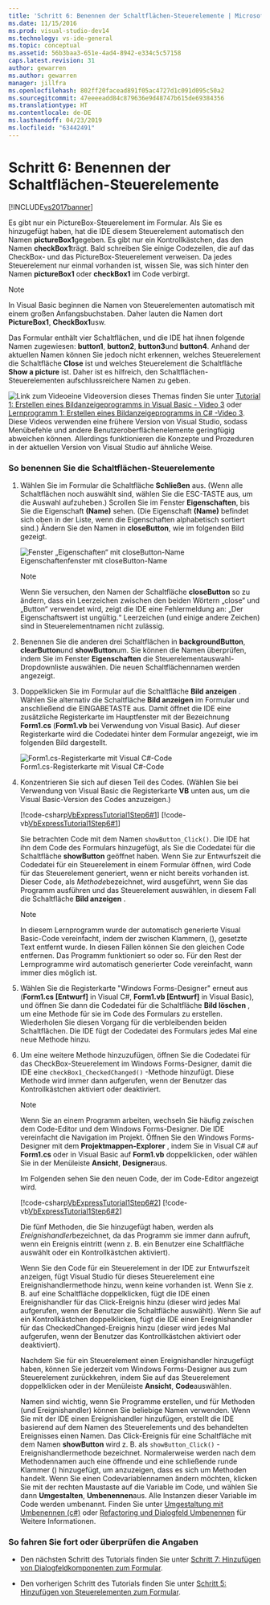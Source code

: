 ```yaml
---
title: 'Schritt 6: Benennen der Schaltflächen-Steuerelemente | Microsoft-Dokumentation'
ms.date: 11/15/2016
ms.prod: visual-studio-dev14
ms.technology: vs-ide-general
ms.topic: conceptual
ms.assetid: 56b3baa3-651e-4ad4-8942-e334c5c57158
caps.latest.revision: 31
author: gewarren
ms.author: gewarren
manager: jillfra
ms.openlocfilehash: 802ff20facead891f05ac4727d1c091d095c50a2
ms.sourcegitcommit: 47eeeeadd84c879636e9d48747b615de69384356
ms.translationtype: HT
ms.contentlocale: de-DE
ms.lasthandoff: 04/23/2019
ms.locfileid: "63442491"
---
```

# <a name="step-6-name-your-button-controls"></a>Schritt 6: Benennen der Schaltflächen-Steuerelemente
[!INCLUDE[vs2017banner](../includes/vs2017banner.md)]

Es gibt nur ein PictureBox-Steuerelement im Formular. Als Sie es hinzugefügt haben, hat die IDE diesem Steuerelement automatisch den Namen **pictureBox1**gegeben. Es gibt nur ein Kontrollkästchen, das den Namen **checkBox1**trägt. Bald schreiben Sie einige Codezeilen, die auf das CheckBox- und das PictureBox-Steuerelement verweisen. Da jedes Steuerelement nur einmal vorhanden ist, wissen Sie, was sich hinter den Namen **pictureBox1** oder **checkBox1** im Code verbirgt.  
  
> [!NOTE]
> In Visual Basic beginnen die Namen von Steuerelementen automatisch mit einem großen Anfangsbuchstaben. Daher lauten die Namen dort **PictureBox1**, **CheckBox1**usw.  
  
 Das Formular enthält vier Schaltflächen, und die IDE hat ihnen folgende Namen zugewiesen: **button1**, **button2**, **button3**und **button4**. Anhand der aktuellen Namen können Sie jedoch nicht erkennen, welches Steuerelement die Schaltfläche **Close** ist und welches Steuerelement die Schaltfläche **Show a picture** ist. Daher ist es hilfreich, den Schaltflächen-Steuerelementen aufschlussreichere Namen zu geben.  
  
 ![Link zum Video](../data-tools/media/playvideo.gif "PlayVideo")eine Videoversion dieses Themas finden Sie unter [Tutorial 1: Erstellen eines Bildanzeigeprogramms in Visual Basic - Video 3](http://go.microsoft.com/fwlink/?LinkId=205213) oder [Lernprogramm 1: Erstellen eines Bildanzeigeprogramms in C# -Video 3](http://go.microsoft.com/fwlink/?LinkId=205202). Diese Videos verwenden eine frühere Version von Visual Studio, sodass Menübefehle und andere Benutzeroberflächenelemente geringfügig abweichen können. Allerdings funktionieren die Konzepte und Prozeduren in der aktuellen Version von Visual Studio auf ähnliche Weise.  
  
### <a name="to-name-your-button-controls"></a>So benennen Sie die Schaltflächen-Steuerelemente  
  
1. Wählen Sie im Formular die Schaltfläche **Schließen** aus. (Wenn alle Schaltflächen noch auswählt sind, wählen Sie die ESC-TASTE aus, um die Auswahl aufzuheben.) Scrollen Sie im Fenster **Eigenschaften**, bis Sie die Eigenschaft **(Name)** sehen. (Die Eigenschaft **(Name)** befindet sich oben in der Liste, wenn die Eigenschaften alphabetisch sortiert sind.) Ändern Sie den Namen in **closeButton**, wie im folgenden Bild gezeigt.  
  
     ![Fenster „Eigenschaften“ mit closeButton-Name](../ide/media/express-setnameproperty.png "Express_SetNameProperty")  
Eigenschaftenfenster mit closeButton-Name  
  
    > [!NOTE]
    > Wenn Sie versuchen, den Namen der Schaltfläche **closeButton** so zu ändern, dass ein Leerzeichen zwischen den beiden Wörtern „close“ und „Button“ verwendet wird, zeigt die IDE eine Fehlermeldung an: „Der Eigenschaftswert ist ungültig.“ Leerzeichen (und einige andere Zeichen) sind in Steuerelementnamen nicht zulässig.  
  
2. Benennen Sie die anderen drei Schaltflächen in **backgroundButton**, **clearButton**und **showButton**um. Sie können die Namen überprüfen, indem Sie im Fenster **Eigenschaften** die Steuerelementauswahl-Dropdownliste auswählen. Die neuen Schaltflächennamen werden angezeigt.  
  
3. Doppelklicken Sie im Formular auf die Schaltfläche **Bild anzeigen** . Wählen Sie alternativ die Schaltfläche **Bild anzeigen** im Formular und anschließend die EINGABETASTE aus. Damit öffnet die IDE eine zusätzliche Registerkarte im Hauptfenster mit der Bezeichnung **Form1.cs** (**Form1.vb** bei Verwendung von Visual Basic). Auf dieser Registerkarte wird die Codedatei hinter dem Formular angezeigt, wie im folgenden Bild dargestellt.  
  
     ![Form1.cs-Registerkarte mit Visual C&#35;-Code](../ide/media/express-showbuttoncode.png "Express_ShowButtonCode")  
Form1.cs-Registerkarte mit Visual C#-Code  
  
4. Konzentrieren Sie sich auf diesen Teil des Codes. (Wählen Sie bei Verwendung von Visual Basic die Registerkarte **VB** unten aus, um die Visual Basic-Version des Codes anzuzeigen.)  
  
     [!code-csharp[VbExpressTutorial1Step6#1](../snippets/csharp/VS_Snippets_VBCSharp/vbexpresstutorial1step6/cs/form1.cs#1)]
     [!code-vb[VbExpressTutorial1Step6#1](../snippets/visualbasic/VS_Snippets_VBCSharp/vbexpresstutorial1step6/vb/form1.vb#1)]  
  
     Sie betrachten Code mit dem Namen `showButton_Click()`. Die IDE hat ihn dem Code des Formulars hinzugefügt, als Sie die Codedatei für die Schaltfläche **showButton** geöffnet haben. Wenn Sie zur Entwurfszeit die Codedatei für ein Steuerelement in einem Formular öffnen, wird Code für das Steuerelement generiert, wenn er nicht bereits vorhanden ist. Dieser Code, als *Methode*bezeichnet, wird ausgeführt, wenn Sie das Programm ausführen und das Steuerelement auswählen, in diesem Fall die Schaltfläche **Bild anzeigen** .  
  
    > [!NOTE]
    > In diesem Lernprogramm wurde der automatisch generierte Visual Basic-Code vereinfacht, indem der zwischen Klammern, (), gesetzte Text entfernt wurde. In diesen Fällen können Sie den gleichen Code entfernen. Das Programm funktioniert so oder so. Für den Rest der Lernprogramme wird automatisch generierter Code vereinfacht, wann immer dies möglich ist.  
  
5. Wählen Sie die Registerkarte "Windows Forms-Designer" erneut aus (**Form1.cs [Entwurf]** in Visual C#, **Form1.vb [Entwurf]** in Visual Basic), und öffnen Sie dann die Codedatei für die Schaltfläche **Bild löschen** , um eine Methode für sie im Code des Formulars zu erstellen. Wiederholen Sie diesen Vorgang für die verbleibenden beiden Schaltflächen. Die IDE fügt der Codedatei des Formulars jedes Mal eine neue Methode hinzu.  
  
6. Um eine weitere Methode hinzuzufügen, öffnen Sie die Codedatei für das CheckBox-Steuerelement im Windows Forms-Designer, damit die IDE eine `checkBox1_CheckedChanged()` -Methode hinzufügt. Diese Methode wird immer dann aufgerufen, wenn der Benutzer das Kontrollkästchen aktiviert oder deaktiviert.  
  
    > [!NOTE]
    > Wenn Sie an einem Programm arbeiten, wechseln Sie häufig zwischen dem Code-Editor und dem Windows Forms-Designer. Die IDE vereinfacht die Navigation im Projekt. Öffnen Sie den Windows Forms-Designer mit dem **Projektmappen-Explorer** , indem Sie in Visual C# auf **Form1.cs** oder in Visual Basic auf **Form1.vb** doppelklicken, oder wählen Sie in der Menüleiste **Ansicht**, **Designer**aus.  
  
     Im Folgenden sehen Sie den neuen Code, der im Code-Editor angezeigt wird.  
  
     [!code-csharp[VbExpressTutorial1Step6#2](../snippets/csharp/VS_Snippets_VBCSharp/vbexpresstutorial1step6/cs/form1.cs#2)]
     [!code-vb[VbExpressTutorial1Step6#2](../snippets/visualbasic/VS_Snippets_VBCSharp/vbexpresstutorial1step6/vb/form1.vb#2)]  
  
     Die fünf Methoden, die Sie hinzugefügt haben, werden als *Ereignishandler*bezeichnet, da das Programm sie immer dann aufruft, wenn ein Ereignis eintritt (wenn z. B. ein Benutzer eine Schaltfläche auswählt oder ein Kontrollkästchen aktiviert).  
  
     Wenn Sie den Code für ein Steuerelement in der IDE zur Entwurfszeit anzeigen, fügt Visual Studio für dieses Steuerelement eine Ereignishandlermethode hinzu, wenn keine vorhanden ist. Wenn Sie z. B. auf eine Schaltfläche doppelklicken, fügt die IDE einen Ereignishandler für das Click-Ereignis hinzu (dieser wird jedes Mal aufgerufen, wenn der Benutzer die Schaltfläche auswählt). Wenn Sie auf ein Kontrollkästchen doppelklicken, fügt die IDE einen Ereignishandler für das CheckedChanged-Ereignis hinzu (dieser wird jedes Mal aufgerufen, wenn der Benutzer das Kontrollkästchen aktiviert oder deaktiviert).  
  
     Nachdem Sie für ein Steuerelement einen Ereignishandler hinzugefügt haben, können Sie jederzeit vom Windows Forms-Designer aus zum Steuerelement zurückkehren, indem Sie auf das Steuerelement doppelklicken oder in der Menüleiste **Ansicht**, **Code**auswählen.  
  
     Namen sind wichtig, wenn Sie Programme erstellen, und für Methoden (und Ereignishandler) können Sie beliebige Namen verwenden. Wenn Sie mit der IDE einen Ereignishandler hinzufügen, erstellt die IDE basierend auf dem Namen des Steuerelements und des behandelten Ereignisses einen Namen. Das Click-Ereignis für eine Schaltfläche mit dem Namen **showButton** wird z. B. als `showButton_Click()` -Ereignishandlermethode bezeichnet. Normalerweise werden nach dem Methodennamen auch eine öffnende und eine schließende runde Klammer () hinzugefügt, um anzuzeigen, dass es sich um Methoden handelt. Wenn Sie einen Codevariablennamen ändern möchten, klicken Sie mit der rechten Maustaste auf die Variable im Code, und wählen Sie dann **Umgestalten**, **Umbenennen**aus. Alle Instanzen dieser Variable im Code werden umbenannt. Finden Sie unter [Umgestaltung mit Umbenennen (c#)](../csharp-ide/rename-refactoring-csharp.md) oder [Refactoring und Dialogfeld Umbenennen](http://msdn.microsoft.com/library/001d2d81-9bb6-4e8e-ae3a-20c0daaa3959) für Weitere Informationen.  
  
### <a name="to-continue-or-review"></a>So fahren Sie fort oder überprüfen die Angaben  
  
- Den nächsten Schritt des Tutorials finden Sie unter [Schritt 7: Hinzufügen von Dialogfeldkomponenten zum Formular](../ide/step-7-add-dialog-components-to-your-form.md).  
  
- Den vorherigen Schritt des Tutorials finden Sie unter [Schritt 5: Hinzufügen von Steuerelementen zum Formular](../ide/step-5-add-controls-to-your-form.md).
